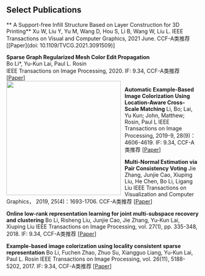 ## Select Publications

** A Support-free Infill Structure Based on Layer Construction for 3D Printing**
Xu W, Liu Y, Yu M, Wang D, Hou S, Li B, Wang W, Liu L.
IEEE Transactions on Visual and Computer Graphics, 2021 June. CCF-A类推荐
\[[Paper](doi: 10.1109/TVCG.2021.3091509)\]  


**Sparse Graph Regularized Mesh Color Edit Propagation**  
Bo Li*, Yu-Kun Lai, Paul L. Rosin  
IEEE Transactions on Image Processing, 2020. IF: 9.34, CCF-A类推荐
\[[Paper](https://ieeexplore.ieee.org/stamp/stamp.jsp?tp=&arnumber=9043899)\]  
<img src="img/f1.jpg" width="300px" style="float:left; margin-right:10px">


**Automatic Example-Based Image Colorization Using Location-Aware Cross-Scale Matching**
Li, Bo; Lai, Yu Kun; John, Matthew; Rosin, Paul L
IEEE Transactions on Image Processing, 2019-9, 28(9)：4606-4619. IF: 9.34, CCF-A类推荐
\[[Paper](https://users.cs.cf.ac.uk/Yukun.Lai/papers/TIP_Sparse_Colorization.pdf)\]  

**Multi-Normal Estimation via Pair Consistency Voting**
Jie Zhang, Junjie Cao, Xiuping Liu, He Chen, Bo Li, Ligang Liu
IEEE Transactions on Visualization and Computer Graphics， 2019, 25(4)：1693-1706. CCF-A类推荐
\[[Paper](https://ieeexplore.ieee.org/document/8340177)\]  

**Online low-rank representation learning for joint multi-subspace recovery and clustering**
Bo Li, Risheng Liu, Junjie Cao, Jie Zhang, Yu-Kun Lai, Xiuping Liu
IEEE Transactions on Image Processing, vol. 27(1), pp. 335-348, 2018. IF: 9.34, CCF-A类推荐
\[[Paper](http://dx.doi.org/10.1109/TIP.2017.2760510)\]  

**Example-based image colorization using locality consistent sparse representation**
Bo Li, Fuchen Zhao, Zhuo Su, Xiangguo Liang, Yu-Kun Lai, Paul L. Rosin
IEEE Transactions on Image Processing, vol. 26(11), 5188-5202, 2017. IF: 9.34, CCF-A类推荐
\[[Paper](https://users.cs.cf.ac.uk/Yukun.Lai/papers/TIP_Sparse_Colorization.pdf)\]  

